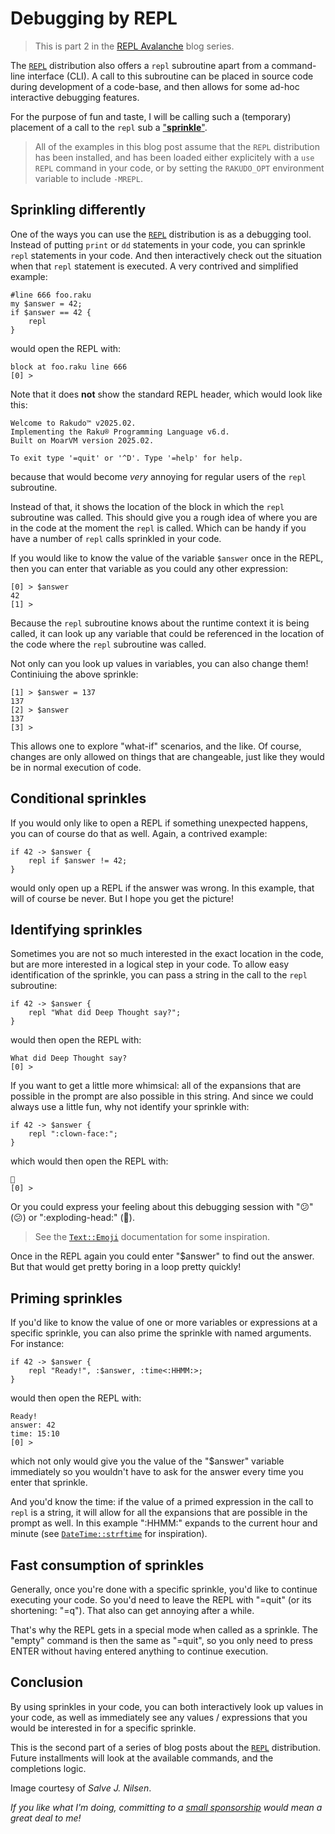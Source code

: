 # Debugging by REPL

> This is part 2 in the [REPL Avalanche](https://dev.to/lizmat/repl-avalanche-45hh) blog series.

The [`REPL`](https://raku.land/zef:lizmat/REPL) distribution also offers a `repl` subroutine apart from a command-line interface (CLI).  A call to this subroutine can be placed in source code during development of a code-base, and then allows for some ad-hoc interactive debugging features.

For the purpose of fun and taste, I will be calling such a (temporary) placement of a call to the `repl` sub a ["**sprinkle**"](https://en.wikipedia.org/wiki/Sprinkles).

> All of the examples in this blog post assume that the `REPL` distribution has been installed, and has been loaded either explicitely with a `use REPL` command in your code, or by setting the `RAKUDO_OPT` environment variable to include `-MREPL`.

## Sprinkling differently
One of the ways you can use the [`REPL`](https://raku.land/zef:lizmat/REPL) distribution is as a debugging tool.  Instead of putting `print` or `dd` statements in your code, you can sprinkle `repl` statements in your code.  And then interactively check out the situation when that `repl` statement is executed.  A very contrived and simplified example:
```
#line 666 foo.raku
my $answer = 42;
if $answer == 42 {
    repl
}
```
would open the REPL with:
```
block at foo.raku line 666
[0] >
```
Note that it does **not** show the standard REPL header, which would look like this:
```
Welcome to Rakudo™ v2025.02.
Implementing the Raku® Programming Language v6.d.
Built on MoarVM version 2025.02.

To exit type '=quit' or '^D'. Type '=help' for help.
```
because that would become *very* annoying for regular users of the `repl` subroutine.

Instead of that, it shows the location of the block in which the `repl` subroutine was called.  This should give you a rough idea of where you are in the code at the moment the `repl` is called.  Which can be handy if you have a number of `repl` calls sprinkled in your code.

If you would like to know the value of the variable `$answer` once in the REPL, then you can enter that variable as you could any other expression:
```
[0] > $answer
42
[1] >
```
Because the `repl` subroutine knows about the runtime context it is being called, it can look up any variable that could be referenced in the location of the code where the `repl` subroutine was called.

Not only can you look up values in variables, you can also change them!  Continiuing the above sprinkle:
```
[1] > $answer = 137
137
[2] > $answer
137
[3] >
```
This allows one to explore "what-if" scenarios, and the like.  Of course, changes are only allowed on things that are changeable, just like they would be in normal execution of code.

## Conditional sprinkles
If you would only like to open a REPL if something unexpected happens, you can of course do that as well.  Again, a contrived example:
```
if 42 -> $answer {
    repl if $answer != 42;
}
```
would only open up a REPL if the answer was wrong.  In this example, that will of course be never.  But I hope you get the picture!

## Identifying sprinkles
Sometimes you are not so much interested in the exact location in the code, but are more interested in a logical step in your code.  To allow easy identification of the sprinkle, you can pass a string in the call to the `repl` subroutine:
```
if 42 -> $answer {
    repl "What did Deep Thought say?";
}
```
would then open the REPL with:
```
What did Deep Thought say?
[0] >
```
If you want to get a little more whimsical: all of the expansions that are possible in the prompt are also possible in this string.  And since we could always use a little fun, why not identify your sprinkle with:
```
if 42 -> $answer {
    repl ":clown-face:";
}
```
which would then open the REPL with:
```
🤡
[0] >
```
Or you could express your feeling about this debugging session with ":confused:" (😕) or ":exploding-head:" (🤯).

> See the [`Text::Emoji`](https://raku.land/zef:lizmat/Text::Emoji#people--body) documentation for some inspiration.

Once in the REPL again you could enter "$answer" to find out the answer.  But that would get pretty boring in a loop pretty quickly!

## Priming sprinkles
If you'd like to know the value of one or more variables or expressions at a specific sprinkle, you can also prime the sprinkle with named arguments.  For instance:
```
if 42 -> $answer {
    repl "Ready!", :$answer, :time<:HHMM:>;
}
```
would then open the REPL with:
```
Ready!
answer: 42
time: 15:10
[0] >
```
which not only would give you the value of the "$answer" variable immediately so you wouldn't have to ask for the answer every time you enter that sprinkle.

And you'd know the time: if the value of a primed expression in the call to `repl` is a string, it will allow for all the expansions that are possible in the prompt as well.  In this example ":HHMM:" expands to the current hour and minute (see [`DateTime::strftime`](https://raku.land/zef:lizmat/DateTime::strftime) for inspiration).

## Fast consumption of sprinkles
Generally, once you're done with a specific sprinkle, you'd like to continue executing your code.  So you'd need to leave the REPL with "=quit" (or its shortening: "=q").  That also can get annoying after a while.

That's why the REPL gets in a special mode when called as a sprinkle.  The "empty" command is then the same as "=quit", so you only need to press ENTER without having entered anything to continue execution.

## Conclusion

By using sprinkles in your code, you can both interactively look up values in your code, as well as immediately see any values / expressions that you would be interested in for a specific sprinkle.

This is the second part of a series of blog posts about the [`REPL`](https://raku.land/zef:lizmat/REPL) distribution.  Future installments will look at the available commands, and the completions logic.

Image courtesy of *Salve J. Nilsen*.

*If you like what I'm doing, committing to a [small sponsorship](https://github.com/sponsors/lizmat/) would mean a great deal to me!*
